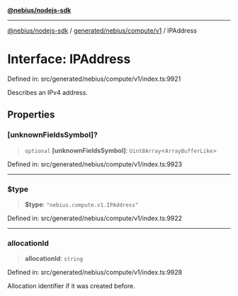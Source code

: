 [**@nebius/nodejs-sdk**](../../../../../README.md)

***

[@nebius/nodejs-sdk](../../../../../README.md) / [generated/nebius/compute/v1](../README.md) / IPAddress

# Interface: IPAddress

Defined in: src/generated/nebius/compute/v1/index.ts:9921

Describes an IPv4 address.

## Properties

### \[unknownFieldsSymbol\]?

> `optional` **\[unknownFieldsSymbol\]**: `Uint8Array`\<`ArrayBufferLike`\>

Defined in: src/generated/nebius/compute/v1/index.ts:9923

***

### $type

> **$type**: `"nebius.compute.v1.IPAddress"`

Defined in: src/generated/nebius/compute/v1/index.ts:9922

***

### allocationId

> **allocationId**: `string`

Defined in: src/generated/nebius/compute/v1/index.ts:9928

Allocation identifier if it was created before.
